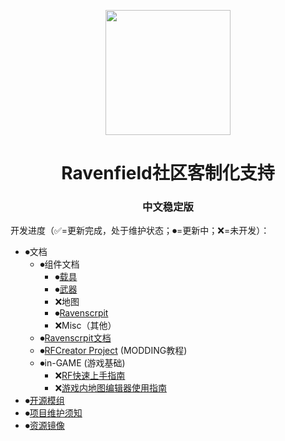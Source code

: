 <p align="center">
    <img src="./icon.ico" width="200" height="200">
</p>
<h1 align="center">Ravenfield社区客制化支持</h1>
<p align="center">
</p>
<h3 align="center">中文稳定版</h3>

开发进度（✅=更新完成，处于维护状态；⏺=更新中；❌=未开发）：

- ⏺文档
    - ⏺组件文档
        - ⏺[载具](/Documents/Components/Vehicle/README.md)
        - ⏺[武器](/Documents/Components/Weapon/README.md)
        - ❌地图
        - ⏺[Ravenscrpit](/Documents/Ravenscrpit/README.md)
        - ❌Misc（其他）
    - ⏺[Ravenscrpit文档](/Documents/Ravenscrpit/README.md)
    - ⏺[RFCreator Project](/Documents/Tutorials/README.md) (MODDING教程)
    - ⏺in-GAME (游戏基础)
        - ❌[RF快速上手指南](/Documents/in-GAME/QuickStart.md)
        - ❌[游戏内地图编辑器使用指南](/Documents/in-GAME/MapEditor.md)
- ⏺[开源模组](/OpenSource%20Mod/README.md)
- ⏺[项目维护须知](/DEV-DOCUMENTS/README.md)
- ⏺[资源镜像](/Resource/README.md)


